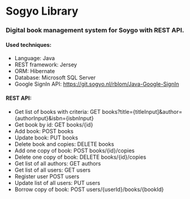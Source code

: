 # Sogyo Library

### Digital book management system for Soygo with REST API.

#### Used techniques:
- Language: Java
- REST framework: Jersey
- ORM: Hibernate
- Database: Microsoft SQL Server
- Google SignIn API: https://git.sogyo.nl/rblom/Java-Google-SignIn

#### REST API:
- Get list of books with criteria: 		GET 	books?title={titleInput]&author={authorInput}&isbn={isbnInput}
- Get book by id:						GET 	books/{id}
- Add book:								POST 	books
- Update book:							PUT		books
- Delete book and copies:				DELETE	books
- Add one copy of book:					POST	books/{id}/copies
- Delete one copy of book:				DELETE	books/{id}/copies
- Get list of all authors:				GET		authors
- Get list of all users:				GET		users
- Register user							POST	users
- Update list of all users:				PUT		users
- Borrow copy of book:					POST	users/{userId}/books/{bookId}